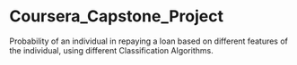 # Coursera_Capstone_Project

Probability of an individual in repaying a loan based on different features of the individual,
using different Classification Algorithms.
